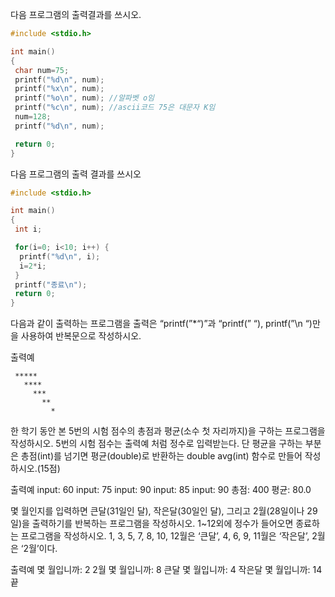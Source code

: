 다음 프로그램의 출력결과를 쓰시오.

 
```c
#include <stdio.h>

int main()
{
 char num=75;
 printf("%d\n", num);
 printf("%x\n", num);
 printf("%o\n", num); //알파벳 o임
 printf("%c\n", num); //ascii코드 75은 대문자 K임
 num=128;
 printf("%d\n", num);

 return 0;
}
```
 


다음 프로그램의 출력 결과를 쓰시오

 
```c
#include <stdio.h>

int main()
{
 int i;

 for(i=0; i<10; i++) {
  printf("%d\n", i);
  i=2*i;
 }
 printf("종료\n");
 return 0;
}
```

다음과 같이 출력하는 프로그램을 출력은 “printf(”*“)”과 “printf(” “), printf(”\n “)만을 사용하여 반복문으로 작성하시오.

 

출력예
```
 *****
   ****
     ***
       **
         *
```
한 학기 동안 본 5번의 시험 점수의 총점과 평균(소수 첫 자리까지)을 구하는 프로그램을 작성하시오. 5번의 시험 점수는 출력예 처럼 정수로 입력받는다. 단 평균을 구하는 부분은 총점(int)를 넘기면 평균(double)로 반환하는 double avg(int) 함수로 만들어 작성하시오.(15점)

 

출력예
input: 60
input: 75
input: 90
input: 85
input: 90
총점: 400
평균: 80.0

 

 


몇 월인지를 입력하면 큰달(31일인 달), 작은달(30일인 달), 그리고 2월(28일이나 29일)을 출력하기를 반복하는 프로그램을 작성하시오. 1~12외에 정수가 들어오면 종료하는 프로그램을 작성하시오. 1, 3, 5, 7, 8, 10, 12월은 ‘큰달’, 4, 6, 9, 11월은 ‘작은달’, 2월은 ‘2월’이다.

 

 

출력예
몇 월입니까: 2
2월
몇 월입니까: 8
큰달
몇 월입니까: 4
작은달
몇 월입니까: 14
끝

 

 
